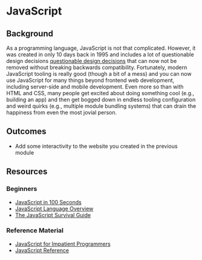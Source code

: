 # JavaScript

## Background

As a programming language, JavaScript is not that complicated. However, it was created in only 10 days back in 1995 and includes a lot of questionable design decisions [questionable design decisions](https://github.com/denysdovhan/wtfjs) that can now not be removed without breaking backwards compatibility. Fortunately, modern JavaScript tooling is really good (though a bit of a mess) and you can now use JavaScript for many things beyond frontend web development, including server-side and mobile development. Even more so than with HTML and CSS, many people get excited about doing something cool (e.g., building an app) and then get bogged down in endless tooling configuration and weird quirks (e.g., multiple module bundling systems) that can drain the happiness from even the most jovial person. 

## Outcomes
- Add some interactivity to the website you created in the previous module

## Resources

### Beginners
- [JavaScript in 100 Seconds](https://www.youtube.com/watch?v=DHjqpvDnNGE)
- [JavaScript Language Overview](https://developer.mozilla.org/en-US/docs/Web/JavaScript/Language_overview)
- [The JavaScript Survival Guide](https://www.youtube.com/watch?v=9emXNzqCKyg)

### Reference Material
- [JavaScript for Impatient Programmers](https://exploringjs.com/impatient-js/index.html)
- [JavaScript Reference](https://developer.mozilla.org/en-US/docs/Web/JavaScript/Reference)